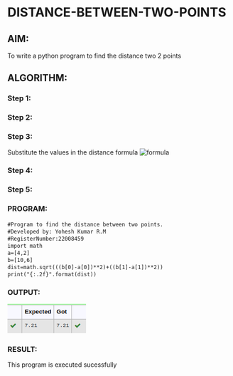 # DISTANCE-BETWEEN-TWO-POINTS

## AIM:
To write a python program to find the distance two 2 points
## ALGORITHM:
### Step 1: 
### Step 2: 
### Step 3: 
Substitute the values in the distance formula  ![formula](/formula.jpg)
### Step 4: 
### Step 5: 
### PROGRAM:
```
#Program to find the distance between two points.
#Developed by: Yohesh Kumar R.M
#RegisterNumber:22008459
import math
a=[4,2]
b=[10,6]
dist=math.sqrt(((b[0]-a[0])**2)+((b[1]-a[1])**2))
print("{:.2f}".format(dist))
```


### OUTPUT:
![output](op3.png)

### RESULT:
This program is executed sucessfully
